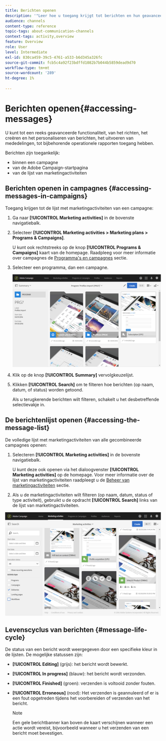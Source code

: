 ```yaml
---
title: Berichten openen
description: '"Leer hoe u toegang krijgt tot berichten en hun geavanceerde functies: creëren, richten, personalisatie, uitvoering en rapportering."'
audience: channels
content-type: reference
topic-tags: about-communication-channels
context-tags: activity,overview
feature: Overview
role: User
level: Intermediate
exl-id: 830ca459-39c5-4761-a533-b6d345a326fc
source-git-commit: fcb5c4a92f23bdffd1082b7b044b5859dead9d70
workflow-type: tm+mt
source-wordcount: '289'
ht-degree: 1%

---
```


# Berichten openen{#accessing-messages}

U kunt tot een reeks geavanceerde functionaliteit, van het richten, het creëren en het personaliseren van berichten, het uitvoeren van mededelingen, tot bijbehorende operationele rapporten toegang hebben.

Berichten zijn toegankelijk:

* binnen een campagne
* van de Adobe Campaign-startpagina
* van de lijst van marketingactiviteiten

## Berichten openen in campagnes {#accessing-messages-in-campaigns}

Toegang krijgen tot de lijst met marketingactiviteiten van een campagne:

1. Ga naar **[!UICONTROL Marketing activities]** in de bovenste navigatiebalk.
1. Selecteer **[!UICONTROL Marketing activities > Marketing plans > Programs & Campaigns]**.

   U kunt ook rechtstreeks op de knop **[!UICONTROL Programs & Campaigns]** kaart van de homepage. Raadpleeg voor meer informatie over campagnes de [Programma&#39;s en campagnes](../../start/using/programs-and-campaigns.md) sectie.

1. Selecteer een programma, dan een campagne.

   ![](assets/delivery_list_1.png)

1. Klik op de knop **[!UICONTROL Summary]** vervolgkeuzelijst.
1. Klikken **[!UICONTROL Search]** om te filteren hoe berichten (op naam, datum, of status) worden getoond.

   Als u terugkerende berichten wilt filteren, schakelt u het desbetreffende selectievakje in.

## De berichtenlijst openen {#accessing-the-message-list}

De volledige lijst met marketingactiviteiten van alle gecombineerde campagnes openen:

1. Selecteren **[!UICONTROL Marketing activities]** in de bovenste navigatiebalk.

   U kunt deze ook openen via het dialoogvenster **[!UICONTROL Marketing activities]** op de homepage. Voor meer informatie over de lijst van marketingactiviteiten raadpleegt u de [Beheer van marketingactiviteiten](../../start/using/marketing-activities.md#creating-a-marketing-activity) sectie.

1. Als u de marketingactiviteiten wilt filteren (op naam, datum, status of type activiteit), gebruikt u de opdracht **[!UICONTROL Search]** links van de lijst van marketingactiviteiten.

![](assets/delivery_list_2.png)

## Levenscyclus van berichten {#message-life-cycle}

De status van een bericht wordt weergegeven door een specifieke kleur in de lijsten. De mogelijke statussen zijn:

* **[!UICONTROL Editing]** (grijs): het bericht wordt bewerkt.
* **[!UICONTROL In progress]** (blauw): het bericht wordt verzonden.
* **[!UICONTROL Finished]** (groen): verzenden is voltooid zonder fouten.
* **[!UICONTROL Erroneous]** (rood): Het verzenden is geannuleerd of er is een fout opgetreden tijdens het voorbereiden of verzenden van het bericht.

   >[!NOTE]
   >
   >Een gele berichtbanner kan boven de kaart verschijnen wanneer een actie wordt vereist, bijvoorbeeld wanneer u het verzenden van een bericht moet bevestigen.
